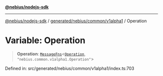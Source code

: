 [**@nebius/nodejs-sdk**](../../../../../README.md)

---

[@nebius/nodejs-sdk](../../../../../README.md) / [generated/nebius/common/v1alpha1](../README.md) / Operation

# Variable: Operation

> **Operation**: [`MessageFns`](../../../../../runtime/protos/core/interfaces/MessageFns.md)\<[`Operation`](../interfaces/Operation.md), `"nebius.common.v1alpha1.Operation"`\>

Defined in: src/generated/nebius/common/v1alpha1/index.ts:703
